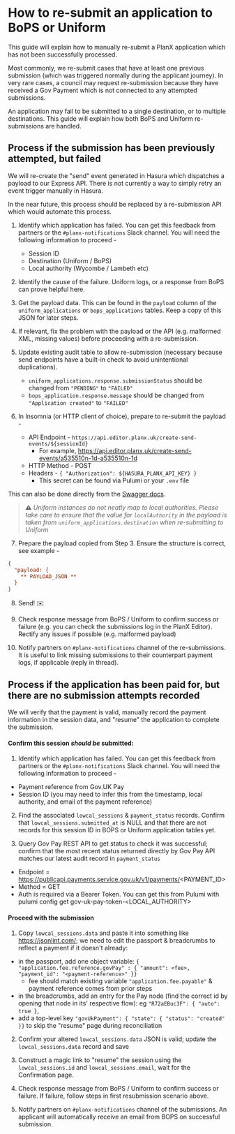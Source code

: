 # How to re-submit an application to BoPS or Uniform
This guide will explain how to manually re-submit a PlanX application which has not been successfully processed. 

Most commonly, we re-submit cases that have at least one previous submission (which was triggered normally during the applicant journey). In very rare cases, a council may request re-submission because they have received a Gov Payment which is not connected to any attempted submissions.

An application may fail to be submitted to a single destination, or to multiple destinations. This guide will explain how both BoPS and Uniform re-submissions are handled. 

## Process if the submission has been previously attempted, but failed

We will re-create the "send" event generated in Hasura which dispatches a payload to our Express API. There is not currently a way to simply retry an event trigger manually in Hasura.

In the near future, this process should be replaced by a re-submission API which would automate this process.

1. Identify which application has failed. You can get this feedback from partners or the `#planx-notifications` Slack channel. You will need the following information to proceed -  
   * Session ID
   * Destination (Uniform / BoPS)
   * Local authority (Wycombe / Lambeth etc)

2. Identify the cause of the failure. Uniform logs, or a response from BoPS can prove helpful here. 

3. Get the payload data. This can be found in the `payload` column of the `uniform_applications` or `bops_applications` tables. Keep a copy of this JSON for later steps.

4. If relevant, fix the problem with the payload or the API (e.g. malformed XML, missing values) before proceeding with a re-submission.

5. Update existing audit table to allow re-submission (necessary because send endpoints have a built-in check to avoid unintentional duplications).
   * `uniform_applications.response.submissionStatus` should be changed from `"PENDING"` to `"FAILED"`
   * `bops_application.response.message` should be changed from `"Application created"` to `"FAILED"`
 
6. In Insomnia (or HTTP client of choice), prepare to re-submit the payload - 
   * API Endpoint - `https://api.editor.planx.uk/create-send-events/${sessionId}`
      * For example, https://api.editor.planx.uk/create-send-events/a535510n-1d-a535510n-1d
   * HTTP Method - POST
   * Headers - `{ "Authorization": ${HASURA_PLANX_API_KEY} }`
     * This secret can be found via Pulumi or your `.env` file

This can also be done directly from the [Swagger docs](https://api.editor.planx.uk/docs/).
  
> ⚠️ *Uniform instances do not neatly map to local authorities. Please take care to ensure that the value for `localAuthority` in the payload is taken from `uniform_applications.destination` when re-submitting to Uniform*

7. Prepare the payload copied from Step 3. Ensure the structure is correct, see example - 

```json
{
  "payload: {
    ** PAYLOAD_JSON **
  }
}
```

8. Send! ✉️

9. Check response message from BoPS / Uniform to confirm success or failure (e.g. you can check the submissions log in the PlanX Editor). Rectify any issues if possible (e.g. malformed payload)

10. Notify partners on `#planx-notifications` channel of the re-submissions. It is useful to link missing submissions to their counterpart payment logs, if applicable (reply in thread).

## Process if the application has been paid for, but there are no submission attempts recorded

We will verify that the payment is valid, manually record the payment information in the session data, and "resume" the application to complete the submission.

#### Confirm this session _should be_ submitted:

1. Identify which application has failed. You can get this feedback from partners or the `#planx-notifications` Slack channel. You will need the following information to proceed - 
  * Payment reference from Gov.UK Pay
  * Session ID (you may need to infer this from the timestamp, local authority, and email of the payment reference)

2. Find the associated `lowcal_sessions` & `payment_status` records. Confirm that `lowcal_sessions.submitted_at` is NULL and that there are not records for this session ID in BOPS or Uniform application tables yet. 

3. Query Gov Pay REST API to get status to check it was successful; confirm that the most recent status returned directly by Gov Pay API matches our latest audit record in `payment_status`
  * Endpoint = https://publicapi.payments.service.gov.uk/v1/payments/<PAYMENT_ID>
  * Method = GET
  * Auth is required via a Bearer Token. You can get this from Pulumi with pulumi config get gov-uk-pay-token-<LOCAL_AUTHORITY>

#### Proceed with the submission

1. Copy `lowcal_sessions.data` and paste it into something like https://jsonlint.com/; we need to edit the passport & breadcrumbs to reflect a payment if it doesn't already:
  * in the passport, add one object variable: ```{ "application.fee.reference.govPay" : { "amount": <fee>, "payment_id": "<payment-reference>" }}```
      * fee should match existing variable `"application.fee.payable"` & payment reference comes from prior steps
  * in the breadcrumbs, add an entry for the Pay node (find the correct id by opening that node in its' respective flow): eg ```"R72aEBuc3F": { "auto": true }```,
  * add a top-level key ```"govUkPayment": { "state": { "status": "created" }}``` to skip the "resume" page during reconciliation

2. Confirm your altered `lowcal_sessions.data` JSON is valid; update the `lowcal_sessions.data` record and save

3. Construct a magic link to "resume" the session using the `lowcal_sessions.id` and `lowcal_sessions.email`, wait for the Confirmation page.

4. Check response message from BoPS / Uniform to confirm success or failure. If failure, follow steps in first resubmission scenario above.

5. Notify partners on `#planx-notifications` channel of the submissions. An applicant will automatically receive an email from BOPS on successful submission.
